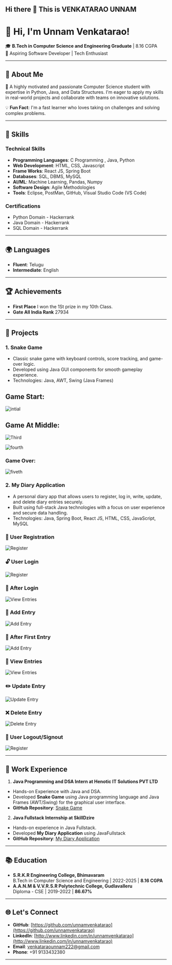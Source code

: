 ## Hi there 👋 This is VENKATARAO UNNAM 

# 👋 Hi, I'm Unnam Venkatarao!   

🎓 **B.Tech in Computer Science and Engineering Graduate** | 8.16 CGPA   
🎯 Aspiring Software Developer | Tech Enthusiast  

---

## 📝 About Me  

🌟 A highly motivated and passionate Computer Science student with expertise in Python, Java, and Data Structures. I'm eager to apply my skills in real-world projects and collaborate with teams on innovative solutions.  

💡 **Fun Fact**: I'm a fast learner who loves taking on challenges and solving complex problems.  

---

## 🌟 Skills  

### **Technical Skills**  
- **Programming Languages**:  C  Programming , Java, Python   
- **Web Development**:  HTML, CSS, Javascript
- **Frame Works**:  React JS, Spring Boot   
- **Databases**:  SQL, DBMS, MySQL   
- **AI/ML**:  Machine Learning, Pandas, Numpy   
- **Software Design**:  Agile Methodologies
- **Tools**:  Eclipse, PostMan, GitHub, Visual Studio Code (VS Code)

### **Certifications**  
- Python Domain - Hackerrank
- Java Domain - Hackerrank
- SQL Domain - Hackerrank

---

## 🌍 Languages  

- **Fluent**: Telugu  
- **Intermediate**: English

---

## 🏆 Achievements  

- **First Place** I won the 1St prize in my 10th Class. 
- **Gate All India Rank** 27934

---

## 🚀 Projects  

### 1. **Snake Game**  
- Classic snake game with keyboard controls, score tracking, and game-over logic.
- Developed using Java GUI components for smooth gameplay experience.
- Technologies: Java, AWT, Swing (Java Frames)

  
## Game Start:

![intial](https://github.com/user-attachments/assets/89dd10d4-5139-474d-acef-bb26da028dae)


## Game At Middle:

![Third](https://github.com/user-attachments/assets/8b91ead4-efa8-4f9a-b496-f69c6a4c8ca2)

![fourth](https://github.com/user-attachments/assets/f310b6a5-4b32-491c-a8e7-5a0ff64550ef)


### Game Over: 

![fiveth](https://github.com/user-attachments/assets/19bcc3ec-c03b-49cf-b17f-daac3fda645b)  


### 2. **My Diary Application**  
- A personal diary app that allows users to register, log in, write, update, and delete diary entries securely.
- Built using full-stack Java technologies with a focus on user experience and secure data handling.
- Technologies: Java, Spring Boot, React JS, HTML, CSS, JavaScript, MySQL

### 🔐 User Registration
![Register](https://github.com/unnamvenkatarao/My_Diary_Application1/blob/Main/Registration.png?raw=true)

### 🔓 User Login
![Register](https://github.com/unnamvenkatarao/My_Diary_Application1/blob/Main/Login.png?raw=true)

### 📖 After Login
![View Entries](https://github.com/unnamvenkatarao/My_Diary_Application1/blob/Main/AfterFreshLogin.png?raw=true)

### 📝 Add Entry
![Add Entry](https://github.com/unnamvenkatarao/My_Diary_Application1/blob/Main/AddEntry.png?raw=true)

### 📝 After First Entry
![Add Entry](https://github.com/unnamvenkatarao/My_Diary_Application1/blob/Main/AfterFirstEntry.png?raw=true)

### 📖 View Entries
![View Entries](https://github.com/unnamvenkatarao/My_Diary_Application1/blob/Main/ViewEntry.png?raw=true)

### ✏️ Update Entry
![Update Entry](https://github.com/unnamvenkatarao/My_Diary_Application1/blob/Main/UpdateEntry.png?raw=true)

### ❌ Delete Entry
![Delete Entry](https://github.com/unnamvenkatarao/My_Diary_Application1/blob/Main/AfterDelete.png?raw=true)

### 🔐 User Logout/Signout
![Register](https://github.com/unnamvenkatarao/My_Diary_Application1/blob/Main/Registration.png?raw=true)


---

## 🌱 Work Experience  

1. **Java Programming and DSA Intern at Henotic IT Solutions PVT LTD**
- Hands-on Experience with Java and DSA.
- Developed **Snake Game** using Java programming language and Java Frames (AWT/Swing) for the graphical user interface.  
- **GitHub Repository**: [Snake Game](https://github.com/unnamvenkatarao/Snake_Game_Project)  

2. **Java Fullstack Internship at SkillDzire**  
- Hands-on experience in Java Fullstack.
- Developed **My Diary Application** using JavaFullstack
- **GitHub Repository**: [My Diary Application](https://github.com/unnamvenkatarao/My_Diary_Application)  


---

## 📚 Education  

- **S.R.K.R Engineering College, Bhimavaram**  
B.Tech in Computer Science and Engineering | 2022-2025 | **8.16 CGPA**  
- **A.A.N.M & V.V.R.S.R Polytechnic College, Gudlavalleru**  
  Diploma - CSE | 2019-2022 | **86.67%**  

---

## 🌐 Let's Connect  

- **GitHub**: [https://github.com/unnamvenkatarao](https://github.com/unnamvenkatarao)  
- **LinkedIn**: [http://www.linkedin.com/in/unnamvenkatarao](http://www.linkedin.com/in/unnamvenkatarao)  
- **Email**: [venkataraounnam222@gmail.com](mailto:venkataraounnam222@gmail.com)  
- **Phone**: +91 9133432380  

---
